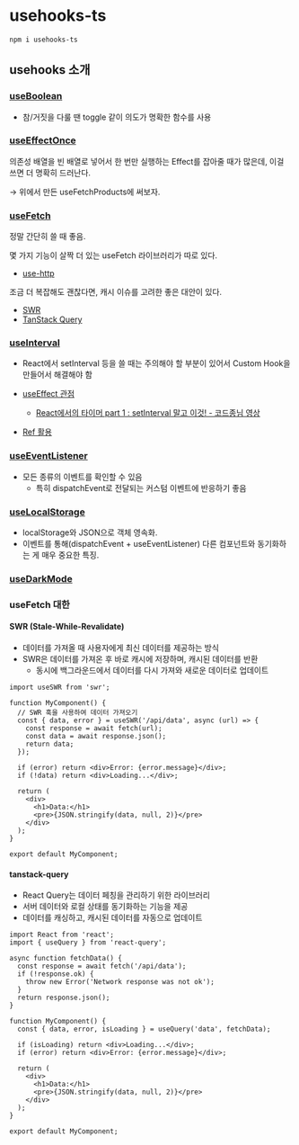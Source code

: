 # usehooks-ts

```bash
npm i usehooks-ts
```

## usehooks 소개

### [useBoolean](https://usehooks-ts.com/react-hook/use-boolean)

- 참/거짓을 다룰 땐 toggle 같이 의도가 명확한 함수를 사용

### [useEffectOnce](https://usehooks-ts.com/react-hook/use-effect-once)

의존성 배열을 빈 배열로 넣어서 한 번만 실행하는 Effect를 잡아줄 때가 많은데, 이걸 쓰면 더 명확히 드러난다.

→ 위에서 만든 useFetchProducts에 써보자.

### [useFetch](https://usehooks-ts.com/react-hook/use-fetch)

정말 간단히 쓸 때 좋음.

몇 가지 기능이 살짝 더 있는 useFetch 라이브러리가 따로 있다.

- [use-http](https://use-http.com/)

조금 더 복잡해도 괜찮다면, 캐시 이슈를 고려한 좋은 대안이 있다.

- [SWR](https://swr.vercel.app/ko)
- [TanStack Query](https://tanstack.com/query)

### [useInterval](https://usehooks-ts.com/react-hook/use-interval)

- React에서 setInterval 등을 쓸 때는 주의해야 할 부분이 있어서 Custom Hook을 만들어서 해결해야 함

- [useEffect 관점](https://overreacted.io/ko/a-complete-guide-to-useeffect/)
  - [React에서의 타이머 part 1 : setInterval 말고 이것! - 코드종님 영상](https://youtu.be/2tUdyY5uBSw)
- [Ref 활용](https://overreacted.io/making-setinterval-declarative-with-react-hooks/)

### [useEventListener](https://usehooks-ts.com/react-hook/use-event-listener)

- 모든 종류의 이벤트를 확인할 수 있음
  - 특히 dispatchEvent로 전달되는 커스텀 이벤트에 반응하기 좋음

### [useLocalStorage](https://usehooks-ts.com/react-hook/use-local-storage)

- localStorage와 JSON으로 객체 영속화.
- 이벤트를 통해(dispatchEvent + useEventListener) 다른 컴포넌트와 동기화하는 게 매우 중요한 특징.

### [useDarkMode](https://usehooks-ts.com/react-hook/use-dark-mode)

### useFetch 대한

#### SWR (Stale-While-Revalidate)

- 데이터를 가져올 때 사용자에게 최신 데이터를 제공하는 방식
- SWR은 데이터를 가져온 후 바로 캐시에 저장하며, 캐시된 데이터를 반환
  - 동시에 백그라운드에서 데이터를 다시 가져와 새로운 데이터로 업데이트

```tsx
import useSWR from 'swr';

function MyComponent() {
  // SWR 훅을 사용하여 데이터 가져오기
  const { data, error } = useSWR('/api/data', async (url) => {
    const response = await fetch(url);
    const data = await response.json();
    return data;
  });

  if (error) return <div>Error: {error.message}</div>;
  if (!data) return <div>Loading...</div>;

  return (
    <div>
      <h1>Data:</h1>
      <pre>{JSON.stringify(data, null, 2)}</pre>
    </div>
  );
}

export default MyComponent;
```

#### tanstack-query

- React Query는 데이터 페칭을 관리하기 위한 라이브러리
- 서버 데이터와 로컬 상태를 동기화하는 기능을 제공
- 데이터를 캐싱하고, 캐시된 데이터를 자동으로 업데이트

```tsx
import React from 'react';
import { useQuery } from 'react-query';

async function fetchData() {
  const response = await fetch('/api/data');
  if (!response.ok) {
    throw new Error('Network response was not ok');
  }
  return response.json();
}

function MyComponent() {
  const { data, error, isLoading } = useQuery('data', fetchData);

  if (isLoading) return <div>Loading...</div>;
  if (error) return <div>Error: {error.message}</div>;

  return (
    <div>
      <h1>Data:</h1>
      <pre>{JSON.stringify(data, null, 2)}</pre>
    </div>
  );
}

export default MyComponent;
```
